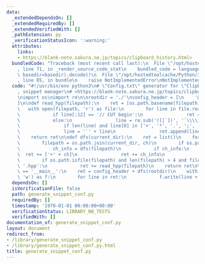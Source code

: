 ```yaml
---
data:
  _extendedDependsOn: []
  _extendedRequiredBy: []
  _extendedVerifiedWith: []
  _pathExtension: py
  _verificationStatusIcon: ':warning:'
  attributes:
    links:
    - https://blank-note.sakura.ne.jp/topics/clipboard_history.html>
  bundledCode: "Traceback (most recent call last):\n  File \"/opt/hostedtoolcache/Python/3.8.5/x64/lib/python3.8/site-packages/onlinejudge_verify/documentation/build.py\"\
    , line 71, in _render_source_code_stat\n    bundled_code = language.bundle(stat.path,\
    \ basedir=basedir).decode()\n  File \"/opt/hostedtoolcache/Python/3.8.5/x64/lib/python3.8/site-packages/onlinejudge_verify/languages/python.py\"\
    , line 85, in bundle\n    raise NotImplementedError\nNotImplementedError\n"
  code: "#!/usr/bin/env python3\n# \"Config.txt\" generator for \"Clipboard History\"\
    , snippet manager\n# <https://blank-note.sakura.ne.jp/topics/clipboard_history.html>\n\
    \nimport os\nimport re\n\nrootdir = './'\nconfig_header = [\n    '@NoteHotkey=Shift,400'\n\
    ]\n\ndef read_hpp(filepath):\n    ret = [os.path.basename(filepath) + '|']\n \
    \   with open(filepath, 'r') as file:\n        for line in file.read().splitlines():\n\
    \            if line[:12] == '// CUT begin':\n                ret = ret[:1]\n\
    \            else:\n                line = re.sub('([|`])', '`\\\\1', line)\n\
    \                if len(line) and line[0] in ['+', '*', '.', ';', ' ']:\n    \
    \                line = '`' + line\n                ret.append(line)\n    ret.append('/E')\n\
    \    return ret\n\ndef dfs(current_dir):\n    ret = list()\n    for ch in os.listdir(current_dir):\n\
    \        filepath = os.path.join(current_dir, ch)\n        if os.path.isdir(filepath):\n\
    \            ch_info = dfs(filepath)\n            if ch_info:\n              \
    \  ret += ['+' + ch]\n                ret += ch_info\n                ret += ['..']\n\
    \        if os.path.isfile(filepath) and len(filepath) > 4 and filepath[-4:] ==\
    \ '.hpp':\n            ret += read_hpp(filepath)\n    return ret\n\n\nif __name__\
    \ == '__main__':\n    ret = config_header + dfs(rootdir)\n    with open('Config.txt',\
    \ 'w') as f:\n        for line in ret:\n            f.write(line + '\\r\\n')\n"
  dependsOn: []
  isVerificationFile: false
  path: generate_snippet_conf.py
  requiredBy: []
  timestamp: '1970-01-01 00:00:00+00:00'
  verificationStatus: LIBRARY_NO_TESTS
  verifiedWith: []
documentation_of: generate_snippet_conf.py
layout: document
redirect_from:
- /library/generate_snippet_conf.py
- /library/generate_snippet_conf.py.html
title: generate_snippet_conf.py
---
```

